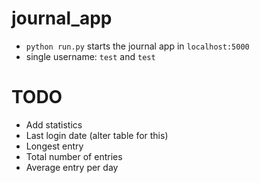 # journal_app

* `python run.py` starts the journal app in `localhost:5000`
* single username: `test` and `test` 



# TODO

* Add statistics
* Last login date (alter table for this)
* Longest entry
* Total number of entries
* Average entry per day

